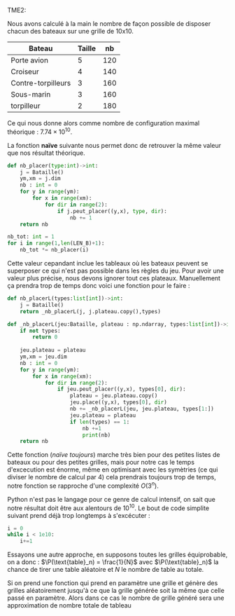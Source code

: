 TME2:

Nous avons calculé à la main le nombre de façon possible de disposer chacun des bateaux sur une grille de 10x10.

Bateau              | Taille    | nb
--------------------|-----------|----
Porte avion         | 5         | 120
Croiseur            | 4         | 140
Contre-torpilleurs  | 3         | 160
Sous-marin          | 3         | 160
torpilleur          | 2         | 180

Ce qui nous donne alors comme nombre de configuration maximal théorique : $7.74 \times 10^{10}$.

La fonction **naïve** suivante nous permet donc de retrouver la même valeur que nos résultat théorique.
```py
def nb_placer(type:int)->int:
    j = Bataille()
    ym,xm = j.dim
    nb : int = 0
    for y in range(ym):
        for x in range(xm):
            for dir in range(2):
                if j.peut_placer((y,x), type, dir):
                    nb += 1
    return nb

nb_tot: int = 1
for i in range(1,len(LEN_B)+1):
    nb_tot *= nb_placer(i)
```

Cette valeur cepandant inclue les tableaux où les bateaux peuvent se superposer ce qui n'est pas possible dans les règles du jeu. Pour avoir une valeur plus précise, nous devons ignorer tout ces plateaux. Manuellement ça prendra trop de temps donc voici une fonction pour le faire :

```py
def nb_placerL(types:list[int])->int:
    j = Bataille()
    return _nb_placerL(j, j.plateau.copy(),types)

def _nb_placerL(jeu:Bataille, plateau : np.ndarray, types:list[int])->int:
    if not types:
        return 0
    
    jeu.plateau = plateau
    ym,xm = jeu.dim
    nb : int = 0
    for y in range(ym):
        for x in range(xm):
            for dir in range(2):
                if jeu.peut_placer((y,x), types[0], dir):
                    plateau = jeu.plateau.copy()
                    jeu.place((y,x), types[0], dir)
                    nb += _nb_placerL(jeu, jeu.plateau, types[1:])
                    jeu.plateau = plateau
                    if len(types) == 1:
                        nb +=1
                        print(nb)
    return nb
```

Cette fonction (*naïve toujours*) marche très bien pour des petites listes de bateaux ou pour des petites grilles, mais pour notre cas le temps d'excecution est énorme, même en optimisant avec les symètries (ce qui diviser le nombre de calcul par 4) cela prendrais toujours trop de temps, notre fonction se rapproche d'une complexité $O(3^n)$.

Python n'est pas le langage pour ce genre de calcul intensif, on sait que notre résultat doit être aux alentours de $10^{10}$. Le bout de code simplite suivant prend déjà trop longtemps à s'excécuter :
```py
i = 0
while i < 1e10:
    i+=1
```

Essayons une autre approche, en supposons toutes les grilles équiprobable, on a donc :
$\P(\text{table}_n) = \frac{1}{N}$
avec $\P(\text{table}_n)$ la chance de tirer une table aléatoire et $N$ le nombre de table au totale. 

Si on prend une fonction qui prend en paramètre une grille et génère des grilles aléatoirement jusqu'à ce que la grille générée soit la même que celle passé en paramètre. Alors dans ce cas le nombre de grille généré sera une approximation de nombre totale de tableau 
<!-- TODO pas sûr en vrai -->